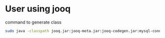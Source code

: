  # User using jooq
 command to generate class
 ```bash
 sudo java -classpath jooq.jar:jooq-meta.jar:jooq-codegen.jar:mysql-connector-java-5.1.45.jar:. org.jooq.codegen.GenerationTool library.xml
 ```